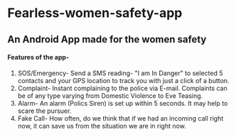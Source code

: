 # Fearless-women-safety-app
## An Android App made for the women safety


#### Features of the app-
1. SOS/Emergency-
   Send a SMS reading- "I am In Danger" to selected 5 contacts and your GPS location to track you with just a click of a button.
2. Complaint-
   Instant complaining to the police via E-mail. Complaints can be of any type varying from Domestic Violence to Eve Teasing.
3. Alarm-
   An alarm (Polics Siren) is set up within 5 seconds. It may help to scare the pursuer.
4. Fake Call-
    How often, do we think that if we had an incoming call right now, it can save us from the situation we are in right now.
